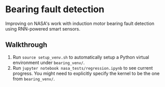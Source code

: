 # Bearing fault detection
Improving on NASA's work with induction motor bearing fault detection using RNN-powered smart sensors.

## Walkthrough
1. Run `source setup_venv.sh` to automatically setup a Python virtual environment under `bearing_venv/`.
1. Run `jupyter notebook nasa_tests/regression.ipynb` to see current progress. You might need to explicitly specify the kernel to be the one from `bearing_venv/`.

